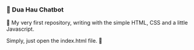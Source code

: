 ### 🍉 Dua Hau Chatbot

🤘 My very first repository, writing with the simple HTML, CSS and a little Javascript.

Simply, just open the index.html file. 🌻


